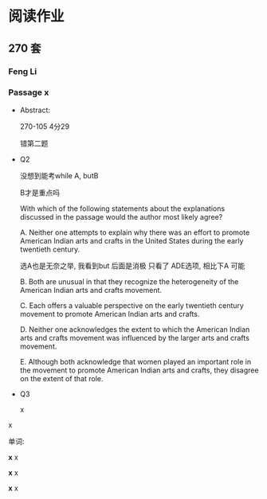 # 阅读作业

## 270 套

### Feng Li

### Passage x

- Abstract:

  270-105 4分29

  错第二题

  

- Q2

  没想到能考while A, butB

  B才是重点吗

  With which of the following statements about the explanations discussed in the passage would the author most likely agree?

  A.   Neither one attempts to explain why there was an effort to promote American Indian arts and crafts in the United States during the early twentieth century.

  选A也是无奈之举, 我看到but 后面是消极 只看了 ADE选项, 相比下A 可能

  B. Both are unusual in that they recognize the heterogeneity of the American Indian arts and crafts movement.

  C. Each offers a valuable perspective on the early twentieth century movement to promote American Indian arts and crafts.

  D. Neither one acknowledges the extent to which the American Indian arts and crafts movement was influenced by the larger arts and crafts movement.

  E. Although both acknowledge that women played an important role in the movement to promote American Indian arts and crafts, they disagree on the extent of that role.

- Q3

  x

x

单词:

**x** x

**x** x

**x** x